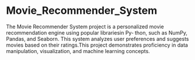 # Movie_Recommender_System
The Movie Recommender System project is a personalized
movie recommendation engine using popular librariesin Py‐
thon, such as NumPy, Pandas, and Seaborn. This system
analyzes user preferences and suggests movies based on
their ratings.This project demonstrates proficiency in data
manipulation, visualization, and machine learning concepts.
